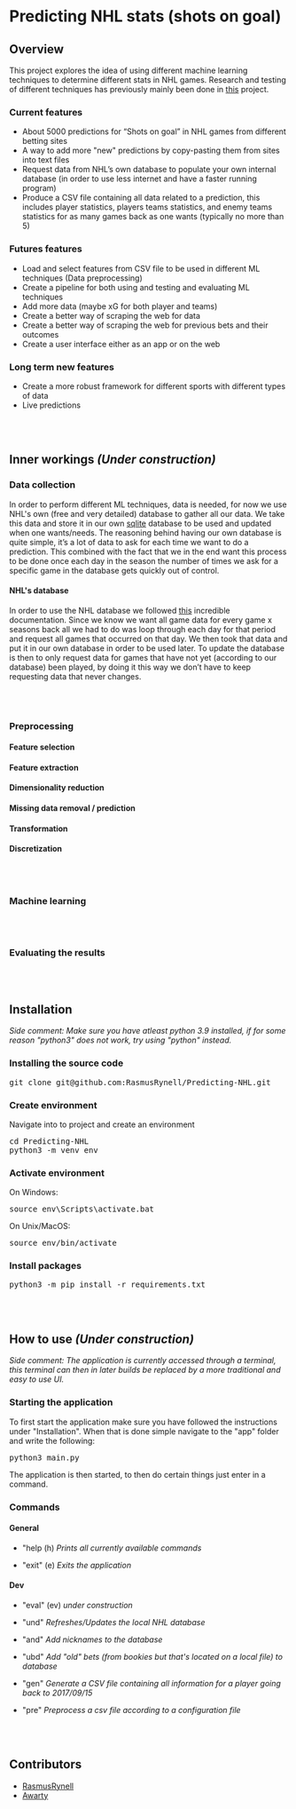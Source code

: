 # Predicting NHL stats (shots on goal)

## Overview
This project explores the idea of using different machine learning techniques to determine different stats in NHL games. Research and testing of different techniques has previously mainly been done in [this](https://github.com/RasmusRynell/sports_betting_test) project.

### Current features
- About 5000 predictions for “Shots on goal” in NHL games from different betting sites
- A way to add more "new" predictions by copy-pasting them from sites into text files
- Request data from NHL’s own database to populate your own internal database (in order to use less internet and have a faster running program)
- Produce a CSV file containing all data related to a prediction, this includes player statistics, players teams statistics, and enemy teams statistics for as many games back as one wants (typically no more than 5)

### Futures features
- Load and select features from CSV file to be used in different ML techniques (Data preprocessing)
- Create a pipeline for both using and testing and evaluating ML techniques
- Add more data (maybe xG for both player and teams)
- Create a better way of scraping the web for data
- Create a better way of scraping the web for previous bets and their outcomes
- Create a user interface either as an app or on the web

### Long term new features
- Create a more robust framework for different sports with different types of data
- Live predictions

<br><br/>
## Inner workings *(Under construction)*
### Data collection
In order to perform different ML techniques, data is needed, for now we use NHL's own (free and very detailed) database to gather all our data. We take this data and store it in our own [sqlite](https://www.sqlite.org/index.html) database to be used and updated when one wants/needs. The reasoning behind having our own database is quite simple, it’s a lot of data to ask for each time we want to do a prediction. This combined with the fact that we in the end want this process to be done once each day in the season the number of times we ask for a specific game in the database gets quickly out of control.

#### NHL's database
In order to use the NHL database we followed [this](https://gitlab.com/dword4/nhlapi/-/blob/master/stats-api.md) incredible documentation. Since we know we want all game data for every game x seasons back all we had to do was loop through each day for that period and request all games that occurred on that day. We then took that data and put it in our own database in order to be used later. To update the database is then to only request data for games that have not yet (according to our database) been played, by doing it this way we don’t have to keep requesting data that never changes.

<br><br/>
### Preprocessing

#### Feature selection

#### Feature extraction

#### Dimensionality reduction

#### Missing data removal / prediction

#### Transformation

#### Discretization


<br><br/>
### Machine learning

<br><br/>
### Evaluating the results

<br><br/>
## Installation
*Side comment:
Make sure you have atleast python 3.9 installed, if for some reason "python3" does not work, try using "python" instead.*
### Installing the source code
<pre>
git clone git@github.com:RasmusRynell/Predicting-NHL.git
</pre>

### Create environment

Navigate into to project and create an environment
<pre>
cd Predicting-NHL
python3 -m venv env
</pre>
### Activate environment
On Windows:
<pre>source env\Scripts\activate.bat </pre>
On Unix/MacOS:
<pre>source env/bin/activate </pre>

### Install packages
<pre>python3 -m pip install -r requirements.txt</pre>

<br><br/>
## How to use *(Under construction)*
*Side comment: The application is currently accessed through a terminal, this terminal can then in later builds be replaced by a more traditional and easy to use UI.*

### Starting the application
To first start the application make sure you have followed the instructions under "Installation". When that is done simple navigate to the "app" folder and write the following:
<pre>python3 main.py</pre>
The application is then started, to then do certain things just enter in a command.

### Commands

#### General
* "help (h) *Prints all currently available commands*

* "exit" (e) *Exits the application*

#### Dev
* "eval" (ev) *under construction*

* "und" *Refreshes/Updates the local NHL database*

* "and" *Add nicknames to the database*

* "ubd" *Add "old" bets (from bookies but that's located on a local file) to database*

* "gen" *Generate a CSV file containing all information for a player going back to 2017/09/15*

* "pre" *Preprocess a csv file according to a configuration file*

<br><br/>
## Contributors
- [RasmusRynell](https://github.com/RasmusRynell)
- [Awarty](https://github.com/Awarty)
